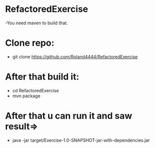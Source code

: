 # RefactoredExercise
-You need maven to build that.
# Clone repo:
  - git clone https://github.com/Roland4444/RefactoredExercise 
# After that build it:
 - cd RefactoredExercise
 - mvn package 
# After that u can run it and saw result=>
- java -jar target/Exercise-1.0-SNAPSHOT-jar-with-dependencies.jar

